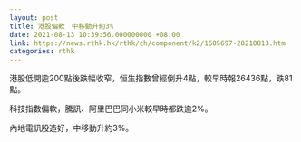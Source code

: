 ```yaml
---
layout: post
title: 港股偏軟　中移動升約3%
date: 2021-08-13 10:39:56.000000000 +08:00
link: https://news.rthk.hk/rthk/ch/component/k2/1605697-20210813.htm
categories: rthk
---
```


港股低開逾200點後跌幅收窄，恒生指數曾經倒升4點，較早時報26436點，跌81點。

科技指數偏軟，騰訊、阿里巴巴同小米較早時都跌逾2%。

內地電訊股造好，中移動升約3%。

